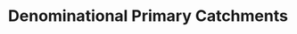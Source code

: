---
schema: default
title: Denominational Primary Catchments
organization: South Ayrshire
notes: >-
    Areas depicting catchment zones for denominational primary schools
resources:
  - name: Denominational Primary Catchments FEATURE LAYER
  - url: >-
      
  - format: FEATURE LAYER
license: 
category:

  - boundaries
  - schools
  - education
maintainer: South Ayrshire
maintainer_email: someone@example.com
---